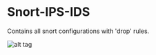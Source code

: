 # Snort-IPS-IDS
Contains all snort configurations with 'drop' rules.

![alt tag](https://s8.postimg.org/qhf6b9tyd/Screenshot_from_2017-12-01_14-58-53.png)
